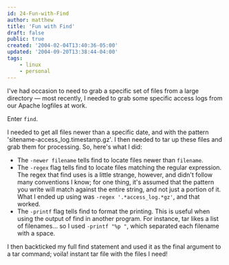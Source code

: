 ```yaml
---
id: 24-Fun-with-Find
author: matthew
title: 'Fun with Find'
draft: false
public: true
created: '2004-02-04T13:40:36-05:00'
updated: '2004-09-20T13:38:44-04:00'
tags:
    - linux
    - personal
---
```

I've had occasion to need to grab a specific set of files from a large directory
— most recently, I needed to grab some specific access logs from our Apache
logfiles at work.

Enter `find`.

I needed to get all files newer than a specific date, and with the pattern
'sitename-access\_log.timestamp.gz'. I then needed to tar up these files and
grab them for processing. So, here's what I did:

- The `-newer filename` tells find to locate files newer than `filename`.
- The `-regex` flag tells find to locate files matching the regular expression.
  The regex that find uses is a little strange, however, and didn't follow many
  conventions I know; for one thing, it's assumed that the pattern you write
  will match against the entire string, and not just a portion of it. What I
  ended up using was `-regex '.*access_log.*gz'`, and that worked.
- The `-printf` flag tells find to format the printing. This is useful when
  using the output of find in another program. For instance, tar likes a list
  of filenames… so I used `-printf "%p "`, which separated each filename with a space.

I then backticked my full find statement and used it as the final argument to a
tar command; voila! instant tar file with the files I need!
